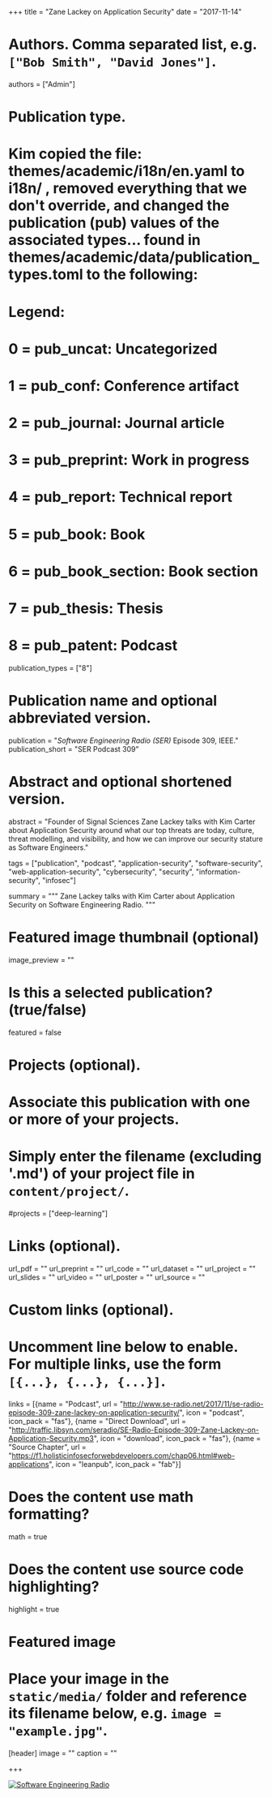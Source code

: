 +++
title = "Zane Lackey on Application Security"
date = "2017-11-14"

# Authors. Comma separated list, e.g. `["Bob Smith", "David Jones"]`.
authors = ["Admin"]

# Publication type.
# Kim copied the file: themes/academic/i18n/en.yaml to i18n/ , removed everything that we don't override, and changed the publication (pub) values of the associated types... found in themes/academic/data/publication_types.toml to the following: 
# Legend:
# 0 = pub_uncat: Uncategorized
# 1 = pub_conf: Conference artifact
# 2 = pub_journal: Journal article
# 3 = pub_preprint: Work in progress
# 4 = pub_report: Technical report
# 5 = pub_book: Book
# 6 = pub_book_section: Book section
# 7 = pub_thesis: Thesis
# 8 = pub_patent: Podcast
publication_types = ["8"]

# Publication name and optional abbreviated version.
publication = "*Software Engineering Radio (SER)* Episode 309, IEEE."
publication_short = "SER Podcast 309"

# Abstract and optional shortened version.
abstract = "Founder of Signal Sciences Zane Lackey talks with Kim Carter about Application Security around what our top threats are today, culture, threat modelling, and visibility, and how we can improve our security stature as Software Engineers."

tags = ["publication", "podcast", "application-security", "software-security", "web-application-security", "cybersecurity", "security", "information-security", "infosec"]

summary = """
Zane Lackey talks with Kim Carter about Application Security on Software Engineering Radio.
"""

# Featured image thumbnail (optional)
image_preview = ""

# Is this a selected publication? (true/false)
featured = false

# Projects (optional).
#   Associate this publication with one or more of your projects.
#   Simply enter the filename (excluding '.md') of your project file in `content/project/`.
#projects = ["deep-learning"]
 

# Links (optional).
url_pdf = ""
url_preprint = ""
url_code = ""
url_dataset = ""
url_project = ""
url_slides = ""
url_video = ""
url_poster = ""
url_source = ""

# Custom links (optional).
#   Uncomment line below to enable. For multiple links, use the form `[{...}, {...}, {...}]`.
links = [{name = "Podcast", url = "http://www.se-radio.net/2017/11/se-radio-episode-309-zane-lackey-on-application-security/", icon = "podcast", icon_pack = "fas"}, {name = "Direct Download", url = "http://traffic.libsyn.com/seradio/SE-Radio-Episode-309-Zane-Lackey-on-Application-Security.mp3", icon = "download", icon_pack = "fas"}, {name = "Source Chapter", url = "https://f1.holisticinfosecforwebdevelopers.com/chap06.html#web-applications", icon = "leanpub", icon_pack = "fab"}]

# Does the content use math formatting?
math = true

# Does the content use source code highlighting?
highlight = true

# Featured image
# Place your image in the `static/media/` folder and reference its filename below, e.g. `image = "example.jpg"`.
[header]
image = ""
caption = ""

+++

[![Software Engineering Radio](/media/publication/se-radio-logo.png)](http://www.se-radio.net/team/kim-carter/)
